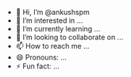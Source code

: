 - 👋 Hi, I’m @ankushspm
- 👀 I’m interested in ...
- 🌱 I’m currently learning ...
- 💞️ I’m looking to collaborate on ...
- 📫 How to reach me ...
- 😄 Pronouns: ...
- ⚡ Fun fact: ...

<!---
ankushspm/ankushspm is a ✨ special ✨ repository because its `README.md` (this file) appears on your GitHub profile.
You can click the Preview link to take a look at your changes.
--->
